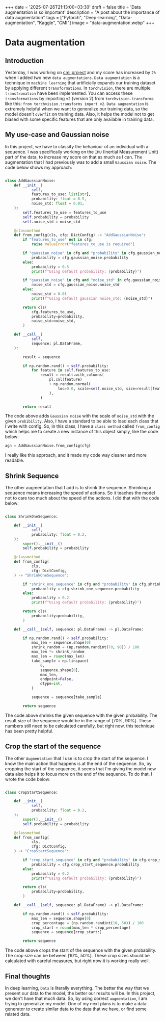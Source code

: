 +++
date = '2025-07-26T21:13:00+03:30'
draft = false
title = 'Data augmentation is so important'
description = "A post about the importance of data augmentation"
tags = ["Pytorch", "Deep-learning", "Data-augmentation", "Kaggle", "CMI"]
image = "data-augmentation.webp"
+++

# Data augmentation

## Introduction

Yesterday, I was working on [cmi project](https://www.kaggle.com/competitions/cmi-detect-behavior-with-sensor-data)
and my score has increased by `2%` when I added two new `data augmentations`.
`Data augmentation` is a technique in `machine learning` that artificially expands
our training dataset by applying different `transformations`.
In `torchvision`, there are multiple `transfromation` have been implemented.
You can access these `transformations` by importing `v2` (version 2) from
`torchvision.transforms` like this:
`from torchvision.transforms import v2`.
`Data augmentation` is extremely helpful when we want to generalize
our training data, so the model doesn't `overfit` on training data.
Also, it helps the model not to get biased with some specific features
that are only available in training data.

## My use-case and Gaussian noise

In this project, we have to classify the behaviour of an individual with
a sequence.
I was specifically working on the `IMU` (Inertial Measurement Unit) part of
the data, to increase my score on that as much as I can.
The augmentation that I had previously was to add a small `Gaussian noise`.
The code below shows my approach:

```python

class AddGaussianNoise:
    def __init__(
            self,
            features_to_use: list[str],
            probability: float = 0.5,
            noise_std: float = 0.01,
    ):
        self.features_to_use = features_to_use
        self.probability = probability
        self.noise_std = noise_std

    @classmethod
    def from_config(cls, cfg: DictConfig) -> "AddGaussianNoise":
        if "features_to_use" not in cfg:
            raise ValueError("features_to_use is required")

        if "gaussian_noise" in cfg and "probability" in cfg.gaussian_noise:
            probability = cfg.gaussian_noise.probability
        else:
            probability = 0.5
            print(f"Using default probability: {probability}")

        if "gaussian_noise" in cfg and "noise_std" in cfg.gaussian_noise:
            noise_std = cfg.gaussian_noise.noise_std
        else:
            noise_std = 0.01
            print(f"Using default gaussian noise_std: {noise_std}")

        return cls(
            cfg.features_to_use,
            probability=probability,
            noise_std=noise_std,
        )

    def __call__(
            self,
            sequence: pl.DataFrame,
    ):

        result = sequence

        if np.random.rand() < self.probability:
            for feature in self.features_to_use:
                result = result.with_columns(
                    pl.col(feature)
                    + np.random.normal(
                        loc=0.0, scale=self.noise_std, size=result[feature].shape
                    ),
                )

        return result

```

The code above adds `Gaussian noise` with the scale of `noise_std`
with the given `probibility`.
Also, I have a standard to be able to load each class that I write with
config.
So, in this class, I have a `class method` called `from_config` which
helps me to create a new instance of this object simply, like the code below:

```python
agn = AddGaussianNoise.from_config(cfg)
```

I really like this approach, and it made my code way cleaner and more readable.

## Shrink Sequence

The other augmentation that I add is to shrink the sequence.
Shrinking a sequence means increasing the speed of actions.
So it teaches the model not to care too much about the speed of the actions.
I did that with the code below:

```python

class ShrinkOneSequence:

    def __init__(
            self,
            probability: float = 0.2,
    ):
        super().__init__()
        self.probability = probability

    @classmethod
    def from_config(
            cls,
            cfg: DictConfig,
    ) -> "ShrinkOneSequence":

        if "shrink_one_sequence" in cfg and "probability" in cfg.shrink_one_sequence:
            probability = cfg.shrink_one_sequence.probability
        else:
            probability = 0.2
            print(f"Using default probability: {probability}")

        return cls(
            probability=probability,
        )

    def __call__(self, sequence: pl.DataFrame) -> pl.DataFrame:

        if np.random.rand() < self.probability:
            max_len = sequence.shape[0]
            shrink_random = (np.random.randint(70, 90)) / 100
            max_len *= shrink_random
            max_len = round(max_len)
            take_sample = np.linspace(
                0,
                sequence.shape[0],
                max_len,
                endpoint=False,
                dtype=int,
            )

            sequence = sequence[take_sample]

        return sequence


```

The code above shrinks the given sequence with the given probability.
The result size of the sequence would be in the range of [70%, 90%].
These numbers still need to be calculated carefully, but right now, this
technique has been pretty helpful.

## Crop the start of the sequence

The other `Augmentation` that I use is to crop the start of the sequence.
I know the main action that happens is at the end of the sequence.
So, by cropping the start of the sequence, it seems that I'm giving
the model new data also helps it to focus more on the end of the sequence.
To do that, I wrote the code below:

```python

class CropStartSequence:

    def __init__(
            self,
            probability: float = 0.2,
    ):
        super().__init__()
        self.probability = probability

    @classmethod
    def from_config(
            cls,
            cfg: DictConfig,
    ) -> "CropStartSequence":

        if "crop_start_sequence" in cfg and "probability" in cfg.crop_start_sequence:
            probability = cfg.crop_start_sequence.probability
        else:
            probability = 0.2
            print(f"Using default probability: {probability}")

        return cls(
            probability=probability,
        )

    def __call__(self, sequence: pl.DataFrame) -> pl.DataFrame:

        if np.random.rand() < self.probability:
            max_len = sequence.shape[0]
            crop_percentage = (np.random.randint(10, 50)) / 100
            crop_start = round(max_len * crop_percentage)
            sequence = sequence[crop_start:]

        return sequence

```

The code above crops the start of the sequence with the given probability.
The crop size can be between [10%, 50%].
These crop sizes should be calculated with careful measures, but right now
it is working really well.

## Final thoughts

In deep learning, `Data` is literally everything.
The better the way that we present our data to the model, the better
our results will be.
In this project, we don't have that much data.
So, by using correct `augmentation`, I am trying to generalize my model.
One of my next plans is to make a data generator to create similar data
to the data that we have, or find some related data.
